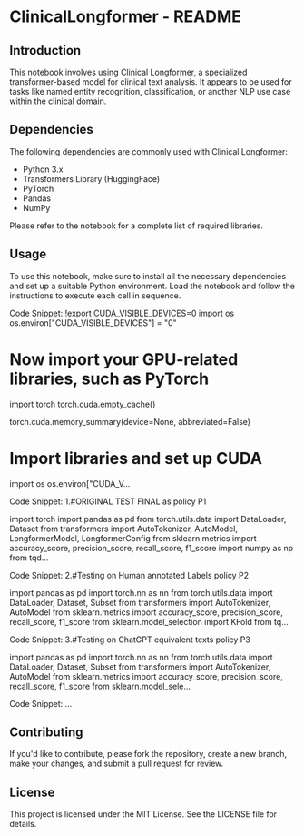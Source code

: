 
# ClinicalLongformer - README

## Introduction
This notebook involves using Clinical Longformer, a specialized transformer-based model for clinical text analysis. It appears to be used for tasks like named entity recognition, classification, or another NLP use case within the clinical domain.
## Dependencies
The following dependencies are commonly used with Clinical Longformer:
- Python 3.x
- Transformers Library (HuggingFace)
- PyTorch
- Pandas
- NumPy

Please refer to the notebook for a complete list of required libraries.
## Usage
To use this notebook, make sure to install all the necessary dependencies and set up a suitable Python environment. Load the notebook and follow the instructions to execute each cell in sequence.

Code Snippet:
!export CUDA_VISIBLE_DEVICES=0
import os
os.environ["CUDA_VISIBLE_DEVICES"] = "0"

# Now import your GPU-related libraries, such as PyTorch
import torch
torch.cuda.empty_cache()

torch.cuda.memory_summary(device=None, abbreviated=False)
# Import libraries and set up CUDA
import os
os.environ["CUDA_V...

Code Snippet:
1.#ORIGINAL TEST FINAL as policy P1

import torch
import pandas as pd
from torch.utils.data import DataLoader, Dataset
from transformers import AutoTokenizer, AutoModel, LongformerModel, LongformerConfig
from sklearn.metrics import accuracy_score, precision_score, recall_score, f1_score
import numpy as np
from tqd...

Code Snippet:
2.#Testing on Human annotated Labels policy P2

import pandas as pd
import torch.nn as nn
from torch.utils.data import DataLoader, Dataset, Subset
from transformers import AutoTokenizer, AutoModel
from sklearn.metrics import accuracy_score, precision_score, recall_score, f1_score
from sklearn.model_selection import KFold
from tq...

Code Snippet:
3.#Testing on ChatGPT equivalent texts policy P3

import pandas as pd
import torch.nn as nn
from torch.utils.data import DataLoader, Dataset, Subset
from transformers import AutoTokenizer, AutoModel
from sklearn.metrics import accuracy_score, precision_score, recall_score, f1_score
from sklearn.model_sele...

Code Snippet:
...


## Contributing
If you'd like to contribute, please fork the repository, create a new branch, make your changes, and submit a pull request for review.
## License
This project is licensed under the MIT License. See the LICENSE file for details.
